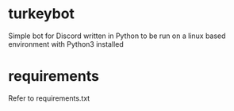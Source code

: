 # turkeybot
Simple bot for Discord written in Python to be run on a linux based environment with Python3 installed
# requirements
Refer to requirements.txt
